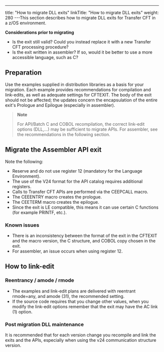 ---
title: "How to migrate DLL exits"
linkTitle: "How to migrate DLL exits"
weight: 280
---This section describes how to migrate DLL exits for Transfer CFT in a z/OS environment.

**Considerations prior to migrating**

* Is the exit still valid? Could you instead replace it with a new Transfer CFT processing procedure?
* Is the exit written in assembler? If so, would it be better to use a more accessible language, such as C?

## Preparation

Use the examples supplied in distribution libraries as a basis for your migration. Each example provides recommendations for compilation and link-edits, as well as adequate settings for CFTEXIT. The body of the exit should not be affected; the updates concern the encapsulation of the entire exit's Prologue and Epilogue (especially in assembler).

> **Note**
>
> For API/Batch C and COBOL recompilation, the correct link-edit options (DLL,…) may be sufficient to migrate APIs. For assembler, see the recommendations in the following section.

## Migrate the Assembler API exit

Note the following:

* Reserve and do not use register 12 (mandatory for the Language Environment).
* The use of the V24 format for the API catalog requires additional registers.
* Calls to Transfer CFT APIs are performed via the CEEPCALL macro.
* The CEEENTRY macro creates the prologue.
* The CEETERM macro creates the epilogue.
* Since the exit is LE compatible, this means it can use certain C functions (for example PRINTF, etc.).

### Known issues

* There is an inconsistency between the format of the exit in the CFTEXIT and the macro version, the C structure, and COBOL copy chosen in the exit.
* For assembler, an issue occurs when using register 12.

## How to link-edit

### Reentrancy / amode / rmode

* The examples and link-edit plans are delivered with reentrant rmode=any, and amode (31), the recommended setting.
* If the source code requires that you change other values, when you modify the link-edit options remember that the exit may have the AC link (1) option.

### Post migration DLL maintenance

It is recommended that for each version change you recompile and link the exits and the APIs, especially when using the v24 communication structure version.
